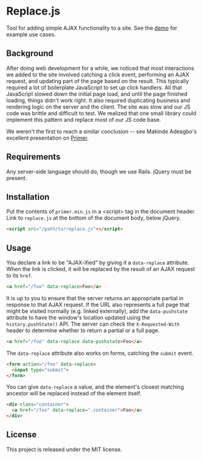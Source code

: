 # Replace.js

Tool for adding simple AJAX functionality to a site. See the [demo] for example
use cases.

[demo]: http://causes.github.io/replacejs/demo/

## Background

After doing web development for a while, we noticed that most interactions we
added to the site involved catching a click event, performing an AJAX request,
and updating part of the page based on the result. This typically required a
lot of boilerplate JavaScript to set up click handlers. All that JavaScript
slowed down the initial page load, and until the page finished loading, things
didn't work right. It also required duplicating business and rendering logic on
the server and the client. The site was slow and our JS code was brittle and
difficult to test. We realized that one small library could implement this
pattern and replace most of our JS code base.

We weren't the first to reach a similar conclusion -- see Makinde Adeagbo's
excellent presentation on [Primer].

[Primer]: http://blip.tv/jsconf/makinde-adeagbo-primer-facebook-s-2k-of-javascript-to-power-almost-all-interactions-3858673

## Requirements

Any server-side language should do, though we use Rails. jQuery must be
present.

## Installation

Put the contents of `primer.min.js` in a &lt;script&gt; tag in the document
header. Link to `replace.js` at the bottom of the document body, below jQuery.

```html
<script src="/path/to/replace.js"></script>
```

## Usage

You declare a link to be "AJAX-ified" by giving it a `data-replace` attribute.
When the link is clicked, it will be replaced by the result of an AJAX request
to its `href`.

```html
<a href="/foo" data-replace>Foo</a>
```

It is up to you to ensure that the server returns an appropriate partial in
response to that AJAX request. If the URL also represents a full page that
might be visited normally (e.g. linked externally), add the `data-pushstate`
attribute to have the window's location updated using the `history.pushState()`
API.  The server can check the `X-Requested-With` header to determine whether
to return a partial or a full page.

```html
<a href="/foo" data-replace data-pushstate>Foo</a>
```

The `data-replace` attribute also works on forms, catching the `submit` event.

```html
<form action="/foo" data-replace>
  <input type="submit">
</form>
```

You can give `data-replace` a value, and the element's closest matching
ancestor will be replaced instead of the element itself.

```html
<div class="container">
  <a href="/foo" data-replace=".container">Foo</a>
</div>
```

## License

This project is released under the MIT license.
